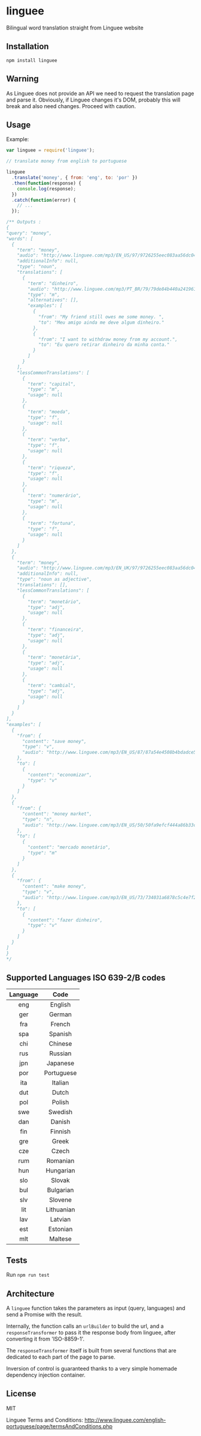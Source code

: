 # linguee

Bilingual word translation straight from Linguee website

## Installation

`npm install linguee`

## Warning

As Linguee does not provide an API we need to request the translation page and parse it. Obviously, if Linguee changes it's DOM, probably this will break and also need changes. Proceed with caution.

## Usage

Example:

```javascript
var linguee = require('linguee');

// translate money from english to portuguese

linguee
  .translate('money', { from: 'eng', to: 'por' })
  .then(function(response) {
    console.log(response);
  })
  .catch(function(error) {
    // ...
  });

/** Outputs :
{
"query": "money",
"words": [
  {
    "term": "money",
    "audio": "http://www.linguee.com/mp3/EN_US/97/9726255eec083aa56dc0449a21b33190-101",
    "additionalInfo": null,
    "type": "noun",
    "translations": [
      {
        "term": "dinheiro",
        "audio": "http://www.linguee.com/mp3/PT_BR/79/79de84b440a2419610355782ac900622-106",
        "type": "m",
        "alternatives": [],
        "examples": [
          {
            "from": "My friend still owes me some money. ",
            "to": "Meu amigo ainda me deve algum dinheiro."
          },
          {
            "from": "I want to withdraw money from my account.",
            "to": "Eu quero retirar dinheiro da minha conta."
          }
        ]
      }
    ],
    "lessCommonTranslations": [
      {
        "term": "capital",
        "type": "m",
        "usage": null
      },
      {
        "term": "moeda",
        "type": "f",
        "usage": null
      },
      {
        "term": "verba",
        "type": "f",
        "usage": null
      },
      {
        "term": "riqueza",
        "type": "f",
        "usage": null
      },
      {
        "term": "numerário",
        "type": "m",
        "usage": null
      },
      {
        "term": "fortuna",
        "type": "f",
        "usage": null
      }
    ]
  },
  {
    "term": "money",
    "audio": "http://www.linguee.com/mp3/EN_UK/97/9726255eec083aa56dc0449a21b33190-0",
    "additionalInfo": null,
    "type": "noun as adjective",
    "translations": [],
    "lessCommonTranslations": [
      {
        "term": "monetário",
        "type": "adj",
        "usage": null
      },
      {
        "term": "financeira",
        "type": "adj",
        "usage": null
      },
      {
        "term": "monetária",
        "type": "adj",
        "usage": null
      },
      {
        "term": "cambial",
        "type": "adj",
        "usage": null
      }
    ]
  }
],
"examples": [
  {
    "from": {
      "content": "save money",
      "type": "v",
      "audio": "http://www.linguee.com/mp3/EN_US/87/87a54e4508b4bdadce59ab1dce8f05b6-200"
    },
    "to": [
      {
        "content": "economizar",
        "type": "v"
      }
    ]
  },
  {
    "from": {
      "content": "money market",
      "type": "n",
      "audio": "http://www.linguee.com/mp3/EN_US/50/50fa9efcf444a86b33ce03fee484cd5c-101"
    },
    "to": [
      {
        "content": "mercado monetário",
        "type": "m"
      }
    ]
  },
  {
    "from": {
      "content": "make money",
      "type": "v",
      "audio": "http://www.linguee.com/mp3/EN_US/73/734031a6878c5c4e7f26dae9e16f1af8-200"
    },
    "to": [
      {
        "content": "fazer dinheiro",
        "type": "v"
      }
    ]
  }
]
}
*/
```

## Supported Languages ISO 639-2/B codes

| Language |    Code    |
| :------: | :--------: |
|   eng    |  English   |
|   ger    |   German   |
|   fra    |   French   |
|   spa    |  Spanish   |
|   chi    |  Chinese   |
|   rus    |  Russian   |
|   jpn    |  Japanese  |
|   por    | Portuguese |
|   ita    |  Italian   |
|   dut    |   Dutch    |
|   pol    |   Polish   |
|   swe    |  Swedish   |
|   dan    |   Danish   |
|   fin    |  Finnish   |
|   gre    |   Greek    |
|   cze    |   Czech    |
|   rum    |  Romanian  |
|   hun    | Hungarian  |
|   slo    |   Slovak   |
|   bul    | Bulgarian  |
|   slv    |  Slovene   |
|   lit    | Lithuanian |
|   lav    |  Latvian   |
|   est    |  Estonian  |
|   mlt    |  Maltese   |

## Tests

Run `npm run test`

## Architecture

A `linguee` function takes the parameters as input (query, languages) and send a Promise with the result.

Internally, the function calls an `urlBuilder` to build the url, and a `responseTransformer` to pass it the response body from linguee, after converting it from 'ISO-8859-1'.

The `responseTransformer` itself is built from several functions that are dedicated to each part of the page to parse.

Inversion of control is guaranteed thanks to a very simple homemade dependency injection container.

## License

MIT

Linguee Terms and Conditions: http://www.linguee.com/english-portuguese/page/termsAndConditions.php
